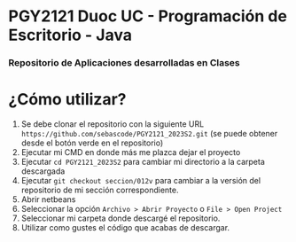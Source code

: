 # PGY2121 Duoc UC - Programación de Escritorio - Java
### Repositorio de Aplicaciones desarrolladas en Clases

# ¿Cómo utilizar?

1. Se debe clonar el repositorio con la siguiente URL `https://github.com/sebascode/PGY2121_2023S2.git` (se puede obtener desde el botón verde en el repositorio)
2. Ejecutar mi CMD en donde más me plazca dejar el proyecto
3. Ejecutar `cd PGY2121_2023S2` para cambiar mi directorio a la carpeta descargada
4. Ejecutar `git checkout seccion/012v` para cambiar a la versión del repositorio de mi sección correspondiente.
5. Abrir netbeans
6. Seleccionar la opción `Archivo > Abrir Proyecto` o `File > Open Project`
7. Seleccionar mi carpeta donde descargé el repositorio.
8. Utilizar como gustes el código que acabas de descargar.
